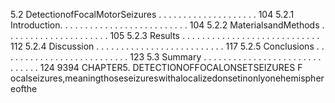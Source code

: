 5.2 DetectionofFocalMotorSeizures . . . . . . . . . . . . . . . . . . . . 104
5.2.1 Introduction. . . . . . . . . . . . . . . . . . . . . . . . . . 104
5.2.2 MaterialsandMethods . . . . . . . . . . . . . . . . . . . . . 105
5.2.3 Results . . . . . . . . . . . . . . . . . . . . . . . . . . . . 112
5.2.4 Discussion . . . . . . . . . . . . . . . . . . . . . . . . . . 117
5.2.5 Conclusions . . . . . . . . . . . . . . . . . . . . . . . . . . 123
5.3 Summary . . . . . . . . . . . . . . . . . . . . . . . . . . . . . . 124
9394 CHAPTER5. DETECTIONOFFOCALONSETSEIZURES
F
ocalseizures,meaningthoseseizureswithalocalizedonsetinonlyonehemisphereofthe